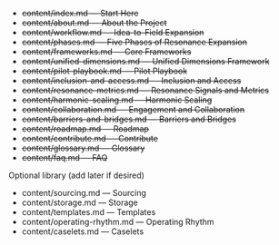 - ~~content/index.md — Start Here~~
- ~~content/about.md — About the Project~~
- ~~content/workflow.md — Idea-to-Field Expansion~~
- ~~content/phases.md — Five Phases of Resonance Expansion~~
- ~~content/frameworks.md — Core Frameworks~~
- ~~content/unified-dimensions.md — Unified Dimensions Framework~~
- ~~content/pilot-playbook.md — Pilot Playbook~~
- ~~content/inclusion-and-access.md — Inclusion and Access~~
- ~~content/resonance-metrics.md — Resonance Signals and Metrics~~
- ~~content/harmonic-scaling.md — Harmonic Scaling~~
- ~~content/collaboration.md — Engagement and Collaboration~~
- ~~content/barriers-and-bridges.md — Barriers and Bridges~~
- ~~content/roadmap.md — Roadmap~~
- ~~content/contribute.md — Contribute~~
- ~~content/glossary.md — Glossary~~
- ~~content/faq.md — FAQ~~

Optional library (add later if desired)

- content/sourcing.md — Sourcing
- content/storage.md — Storage
- content/templates.md — Templates
- content/operating-rhythm.md — Operating Rhythm
- content/caselets.md — Caselets